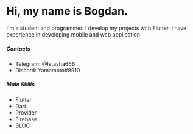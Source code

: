# Hi, my name is Bogdan.

I'm a student and programmer. I develop my projects with Flutter. I have experience in developing mobile and web application

##### Contacts
- Telegram: @Istasha666
- Discord: Yamamoto#8910

##### Main Skills
- Flutter
- Dart
- Provider
- Firebase
- BLOC
